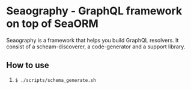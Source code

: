 # Seaography - GraphQL framework on top of SeaORM

Seaography is a framework that helps you build GraphQL resolvers. It consist of a scheam-discoverer, a code-generator and a support library.


## How to use
1. `$ ./scripts/schema_generate.sh`